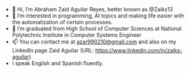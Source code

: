 - 👋 Hi, I’m Abraham Zaid Aguilar Reyes, better known as @Zaiks13
- 👀 I’m interested in programming, AI topics and making life easier with the automatization of certain processes.
- 🌱 I’m graduated from High School of Computer Sciences at National Polytechnic Institute in Computer Systems Engineer
- 📫 You can contact me at azar990210@gmail.com and also on my LinkedIn page Zaid Aguilar (URL: https://www.linkedin.com/in/zaiks-aguilar)
- I speak English and Spanish fluently.
<!---
Zaiks13/Zaiks13 is a ✨ special ✨ repository because its `README.md` (this file) appears on your GitHub profile.
You can click the Preview link to take a look at your changes.
--->
